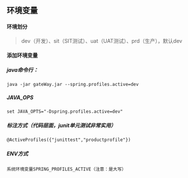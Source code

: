 ## 环境变量
#### 环境划分

> dev（开发）、sit（SIT测试）、uat（UAT测试）、prd（生产），默认dev
#### 添加环境变量

##### java命令行：

```
java -jar gateWay.jar --spring.profiles.active=dev
```

##### JAVA_OPS

```
set JAVA_OPTS="-Dspring.profiles.active=dev"
```

##### 标注方式（代码层面，junit单元测试非常实用）

```
@ActiveProfiles({"junittest","productprofile"})
```

##### ENV方式

```
系统环境变量SPRING_PROFILES_ACTIVE（注意：是大写）
```
